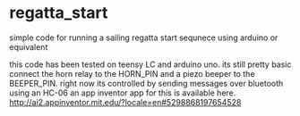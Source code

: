 # regatta_start
simple code for running a sailing regatta start sequnece using arduino or equivalent

this code has been tested on teensy LC and arduino uno.
its still pretty basic connect the horn relay to the HORN_PIN and a piezo beeper to the BEEPER_PIN.
right now its controlled by sending messages over bluetooth using an HC-06
an app inventor app for this is available here.
http://ai2.appinventor.mit.edu/?locale=en#5298868197654528

